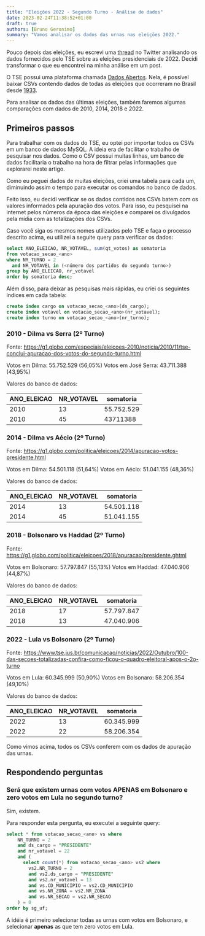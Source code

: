 ```yaml
---
title: "Eleições 2022 - Segundo Turno - Análise de dados"
date: 2023-02-24T11:38:52+01:00
draft: true
authors: [Bruno Geronimo]
summary: "Vamos analisar os dados das urnas nas eleições 2022."
---
```


Pouco depois das eleições, eu escrevi uma [thread][tweet] no Twitter analisando os dados fornecidos pelo TSE sobre
as eleições presidenciais de 2022. Decidi transformar o que eu encontrei na minha análise em um post.

O TSE possui uma plataforma chamada [Dados Abertos][dados_abertos]. Nela, é possível baixar CSVs contendo dados de
todas as eleições que ocorreram no Brasil desde [1933](https://dadosabertos.tse.jus.br/dataset/?_tags_limit=0&tags=Ano+1933).

Para analisar os dados das últimas eleições, também faremos algumas comparações com dados de 2010, 2014, 2018 e 2022.

## Primeiros passos

Para trabalhar com os dados do TSE, eu optei por importar todos os CSVs em um banco de dados MySQL. A ideia era de facilitar
o trabalho de pesquisar nos dados. Como o CSV possui muitas linhas, um banco de dados facilitaria o trabalho na hora de
filtrar pelas informações que explorarei neste artigo.

Como eu peguei dados de muitas eleições, criei uma tabela para cada um, diminuindo assim o tempo para executar os comandos
no banco de dados.

Feito isso, eu decidi verificar se os dados contidos nos CSVs batem com os valores informados pela apuração dos votos.
Para isso, eu pesquisei na internet pelos números da época das eleições e comparei os divulgados pela mídia com as totalizações
dos CSVs.

Caso você siga os mesmos nomes utilizados pelo TSE e faça o processo descrito acima, eu utilizei a seguite query
para verificar os dados:

```sql
select ANO_ELEICAO, NR_VOTAVEL, sum(qt_votos) as somatoria
from votacao_secao_<ano>
where NR_TURNO = 2
  and NR_VOTAVEL in (<número dos partidos do segundo turno>)
group by ANO_ELEICAO, nr_votavel
order by somatoria desc;
```

Além disso, para deixar as pesquisas mais rápidas, eu criei os seguintes índices em cada tabela:
````sql
create index cargo on votacao_secao_<ano>(ds_cargo);
create index votavel on votacao_secao_<ano>(nr_votavel);
create index turno on votacao_secao_<ano>(nr_turno);
````

### 2010 - Dilma vs Serra (2º Turno)
Fonte: https://g1.globo.com/especiais/eleicoes-2010/noticia/2010/11/tse-conclui-apuracao-dos-votos-do-segundo-turno.html

Votos em Dilma: 55.752.529 (56,05%)
Votos em José Serra: 43.711.388 (43,95%)

Valores do banco de dados:

| ANO_ELEICAO | NR_VOTAVEL | somatoria  |
|-------------|------------|------------|
| 2010        | 13         | 55.752.529 |
| 2010        | 45         | 43711388   |

### 2014 - Dilma vs Aécio (2º Turno)

Fonte: https://g1.globo.com/politica/eleicoes/2014/apuracao-votos-presidente.html

Votos em Dilma: 54.501.118 (51,64%)
Votos em Aécio: 51.041.155 (48,36%)

Valores do banco de dados:

| ANO_ELEICAO | NR_VOTAVEL | somatoria  |
|-------------|------------|------------|
| 2014        | 13         | 54.501.118 |
| 2014        | 45         | 51.041.155 |

### 2018 - Bolsonaro vs Haddad (2º Turno)

Fonte: https://g1.globo.com/politica/eleicoes/2018/apuracao/presidente.ghtml

Votos em Bolsonaro: 57.797.847 (55,13%)
Votos em Haddad: 47.040.906 (44,87%)

Valores do banco de dados:

| ANO_ELEICAO | NR_VOTAVEL | somatoria  |
|-------------|------------|------------|
| 2018        | 17         | 57.797.847 |
| 2018        | 13         | 47.040.906 |

### 2022 - Lula vs Bolsonaro (2º Turno)

Fonte: https://www.tse.jus.br/comunicacao/noticias/2022/Outubro/100-das-secoes-totalizadas-confira-como-ficou-o-quadro-eleitoral-apos-o-2o-turno

Votos em Lula: 60.345.999 (50,90%)
Votos em Bolsonaro: 58.206.354 (49,10%)

Valores do banco de dados:

| ANO_ELEICAO | NR_VOTAVEL | somatoria  |
|-------------|------------|------------|
| 2022        | 13         | 60.345.999 |
| 2022        | 22         | 58.206.354 |

Como vimos acima, todos os CSVs conferem com os dados de apuração das urnas.

## Respondendo perguntas

### Será que existem urnas com votos APENAS em Bolsonaro e zero votos em Lula no segundo turno?

Sim, existem.

Para responder esta pergunta, eu executei a seguinte query:

```sql
select * from votacao_secao_<ano> vs where
    NR_TURNO = 2
    and ds_cargo = "PRESIDENTE"
    and nr_votavel = 22
    and (
      select count(*) from votacao_secao_<ano> vs2 where
        vs2.NR_TURNO = 2
        and vs2.ds_cargo = "PRESIDENTE"
        and vs2.nr_votavel = 13
        and vs.CD_MUNICIPIO = vs2.CD_MUNICIPIO
        and vs.NR_ZONA = vs2.NR_ZONA
        and vs.NR_SECAO = vs2.NR_SECAO
    ) = 0
order by sg_uf;
```

A idéia é primeiro selecionar todas as urnas com votos em Bolsonaro, e selecionar **apenas** as que tem zero votos em Lula.

[tweet]: <https://twitter.com/BrunoGeronimo/status/1589220721280323588>
[dados_abertos]: <https://dadosabertos.tse.jus.br/>
